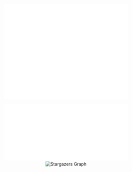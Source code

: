 
<p align="center"><img src="/github-metrics.svg" alt="Metrics" width="400"></p>

<p align="center">
  <img src="/metrics.plugin.achievements.compact.svg" alt="Achievements" width="400">
  <img src="/metrics.plugin.stargazers.graph.svg" alt="Stargazers Graph" width="400">
</p>

